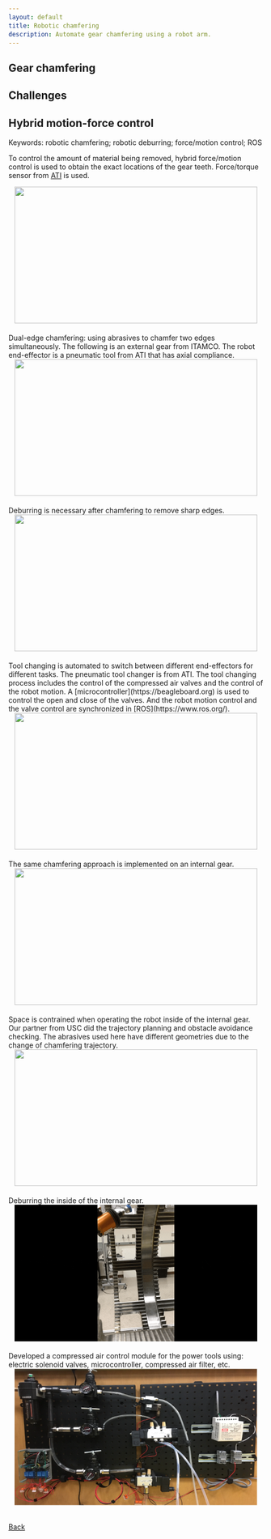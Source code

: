 ```yaml
---
layout: default
title: Robotic chamfering
description: Automate gear chamfering using a robot arm.
---
```


## Gear chamfering

## Challenges

## Hybrid motion-force control

Keywords: robotic chamfering; robotic deburring; force/motion control; ROS

To control the amount of material being removed, hybrid force/motion control is used to obtain the exact locations of the gear teeth. Force/torque sensor from [ATI](https://www.ati-ia.com/) is used.
<br/>
<center>
<img src="./images/rootID.gif" width="480" height="270"/>
</center>
<br/>
Dual-edge chamfering: using abrasives to chamfer two edges simultaneously. The following is an external gear from ITAMCO. The robot end-effector is a pneumatic tool from ATI that has axial compliance.
<br/>
<center>
<img src="./images/part-chamfering.gif" width="480" height="270"/>
</center>
<br/>
Deburring is necessary after chamfering to remove sharp edges.
<br/>
<center>
<img src="./images/part-deburring.gif" width="480" height="270"/>
</center>
<br/>
Tool changing is automated to switch between different end-effectors for different tasks. The pneumatic tool changer is from ATI. The tool changing process includes the control of the compressed air valves and the control of the robot motion. A [microcontroller](https://beagleboard.org) is used to control the open and close of the valves. And the robot motion control and the valve control are synchronized in [ROS](https://www.ros.org/). 
<br/>
<center>
<img src="./images/toolChange.gif" width="480" height="270"/>
</center>
<br/>
The same chamfering approach is implemented on an internal gear.
<br/>
<center>
<img src="./images/part-chamfering-outside.gif" width="480" height="270"/>
</center>
<br/>
Space is contrained when operating the robot inside of the internal gear. Our partner from USC did the trajectory planning and obstacle avoidance checking. The abrasives used here have different geometries due to the change of chamfering trajectory.
<br/>
<center>
<img src="./images/part-chamfering-inside.gif" width="480" height="270"/>
</center>
<br/>
Deburring the inside of the internal gear.
<br/>
<center>
<img src="./images/deburringInside.gif" width="480" height="270"/>
</center>
<br/>
Developed a compressed air control module for the power tools using: electric solenoid valves, microcontroller, compressed air filter, etc.
<br/>
<center>
<img src="./images/compressedAirRegulator.png" width="480" height="270"/>
</center>
<br/>


[Back](https://jhugj.github.io/web-repo/)
